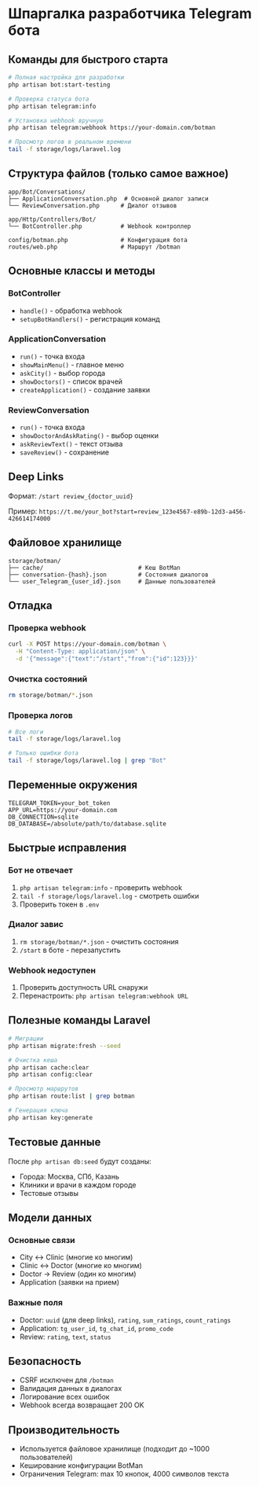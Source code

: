 # Шпаргалка разработчика Telegram бота

## Команды для быстрого старта

```bash
# Полная настройка для разработки
php artisan bot:start-testing

# Проверка статуса бота
php artisan telegram:info

# Установка webhook вручную
php artisan telegram:webhook https://your-domain.com/botman

# Просмотр логов в реальном времени
tail -f storage/logs/laravel.log
```

## Структура файлов (только самое важное)

```
app/Bot/Conversations/
├── ApplicationConversation.php  # Основной диалог записи
└── ReviewConversation.php      # Диалог отзывов

app/Http/Controllers/Bot/
└── BotController.php           # Webhook контроллер

config/botman.php               # Конфигурация бота
routes/web.php                  # Маршрут /botman
```

## Основные классы и методы

### BotController
- `handle()` - обработка webhook
- `setupBotHandlers()` - регистрация команд

### ApplicationConversation
- `run()` - точка входа
- `showMainMenu()` - главное меню
- `askCity()` - выбор города
- `showDoctors()` - список врачей
- `createApplication()` - создание заявки

### ReviewConversation
- `run()` - точка входа
- `showDoctorAndAskRating()` - выбор оценки
- `askReviewText()` - текст отзыва
- `saveReview()` - сохранение

## Deep Links

Формат: `/start review_{doctor_uuid}`

Пример: `https://t.me/your_bot?start=review_123e4567-e89b-12d3-a456-426614174000`

## Файловое хранилище

```
storage/botman/
├── cache/                           # Кеш BotMan
├── conversation-{hash}.json         # Состояния диалогов  
└── user_Telegram_{user_id}.json     # Данные пользователей
```

## Отладка

### Проверка webhook
```bash
curl -X POST https://your-domain.com/botman \
  -H "Content-Type: application/json" \
  -d '{"message":{"text":"/start","from":{"id":123}}}'
```

### Очистка состояний
```bash
rm storage/botman/*.json
```

### Проверка логов
```bash
# Все логи
tail -f storage/logs/laravel.log

# Только ошибки бота
tail -f storage/logs/laravel.log | grep "Bot"
```

## Переменные окружения

```env
TELEGRAM_TOKEN=your_bot_token
APP_URL=https://your-domain.com
DB_CONNECTION=sqlite
DB_DATABASE=/absolute/path/to/database.sqlite
```

## Быстрые исправления

### Бот не отвечает
1. `php artisan telegram:info` - проверить webhook
2. `tail -f storage/logs/laravel.log` - смотреть ошибки
3. Проверить токен в `.env`

### Диалог завис
1. `rm storage/botman/*.json` - очистить состояния
2. `/start` в боте - перезапустить

### Webhook недоступен
1. Проверить доступность URL снаружи
2. Перенастроить: `php artisan telegram:webhook URL`

## Полезные команды Laravel

```bash
# Миграции
php artisan migrate:fresh --seed

# Очистка кеша
php artisan cache:clear
php artisan config:clear

# Просмотр маршрутов
php artisan route:list | grep botman

# Генерация ключа
php artisan key:generate
```

## Тестовые данные

После `php artisan db:seed` будут созданы:
- Города: Москва, СПб, Казань
- Клиники и врачи в каждом городе
- Тестовые отзывы

## Модели данных

### Основные связи
- City ↔ Clinic (многие ко многим)
- Clinic ↔ Doctor (многие ко многим)  
- Doctor → Review (один ко многим)
- Application (заявки на прием)

### Важные поля
- Doctor: `uuid` (для deep links), `rating`, `sum_ratings`, `count_ratings`
- Application: `tg_user_id`, `tg_chat_id`, `promo_code`
- Review: `rating`, `text`, `status`

## Безопасность

- CSRF исключен для `/botman`
- Валидация данных в диалогах
- Логирование всех ошибок
- Webhook всегда возвращает 200 OK

## Производительность

- Используется файловое хранилище (подходит до ~1000 пользователей)
- Кеширование конфигурации BotMan
- Ограничения Telegram: max 10 кнопок, 4000 символов текста
